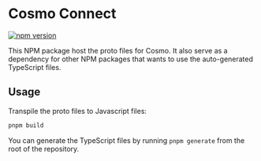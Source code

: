 # Cosmo Connect

[![npm version](https://badge.fury.io/js/%40wundergraph%2Fcosmo-connect.svg)](https://badge.fury.io/js/%40wundergraph%2Fcosmo-connect)

This NPM package host the proto files for Cosmo. It also serve as a dependency for other NPM packages that wants to use the auto-generated TypeScript files.

## Usage

Transpile the proto files to Javascript files:

```bash
pnpm build
```

You can generate the TypeScript files by running `pnpm generate` from the root of the repository.